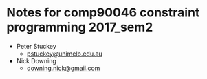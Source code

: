 # Notes for comp90046 constraint programming 2017_sem2

+ Peter Stuckey
    *  pstuckey@unimelb.edu.au
+ Nick Downing
    * downing.nick@gmail.com